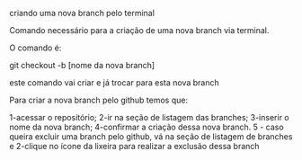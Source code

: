 criando uma nova branch pelo terminal

Comando necessário para a criação de uma nova branch via terminal.

O comando é:

git checkout -b [nome da nova branch]

este comando vai criar e já trocar para esta nova branch

Para criar a nova branch pelo github temos que:

1-acessar o repositório;
2-ir na seção de listagem das branches;
3-inserir o nome da nova branch;
4-confirmar a criação dessa nova branch.
5 - caso queira excluir uma branch pelo github, vá na seção de listagem de branches e 2-clique no ícone da lixeira para realizar a exclusão dessa branch